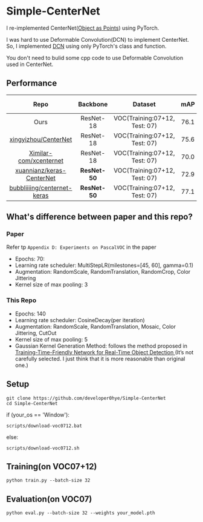 # Simple-CenterNet

I re-implemented CenterNet([Object as Points](https://arxiv.org/abs/1904.07850)) using PyTorch.

I was hard to use Deformable Convolution(DCN) to implement CenterNet. So, I implemented [DCN](https://github.com/developer0hye/Simple-PyTorch-Deformable-Convolution-v2) using only PyTorch's class and function.

You don't need to bulid some cpp code to use Deformable Convolution used in CenterNet.

## Performance

|Repo| Backbone     |  Dataset    |  mAP    | Trained model    |  
|:------------:|:------------:|:-------:|:-------:|:-----------------:|  
|Ours|ResNet-18| VOC(Training:07+12, Test: 07)    | 76.1      |   |  
|[xingyizhou/CenterNet](https://github.com/xingyizhou/CenterNet)|ResNet-18| VOC(Training:07+12, Test: 07)    | 75.6      |   |  
|[Ximilar-com/xcenternet](https://github.com/Ximilar-com/xcenternet)|ResNet-18     | VOC(Training:07+12, Test: 07)    | 70.0      | |
|[xuannianz/keras-CenterNet](https://github.com/xuannianz/keras-CenterNet)|**ResNet-50**    | VOC(Training:07+12, Test: 07)    | 72.9      | |
|[bubbliiiing/centernet-keras](https://github.com/bubbliiiing/centernet-keras)|**ResNet-50**     | VOC(Training:07+12, Test: 07)    | 77.1      | |

## What's difference between paper and this repo?

### Paper
Refer tp `Appendix D: Experiments on PascalVOC` in the paper
- Epochs: 70:
- Learning rate scheduler: MultiStepLR(milestones=[45, 60], gamma=0.1)
- Augmentation: RandomScale, RandomTranslation, RandomCrop, Color Jittering
- Kernel size of max pooling: 3

### This Repo

- Epochs: 140
- Learning rate scheduler: CosineDecay(per iteration)
- Augmentation: RandomScale, RandomTranslation, Mosaic, Color Jittering, CutOut
- Kernel size of max pooling: 5
- Gaussian Kernel Generation Method: follows the method proposed in [Training-Time-Friendly Network for Real-Time Object Detection
](https://arxiv.org/abs/1909.00700)(It’s not carefully selected. I just think that it is more reasonable than original one.)

## Setup
```
git clone https://github.com/developer0hye/Simple-CenterNet
cd Simple-CenterNet
```

if (your_os == 'Window'):
```
scripts/download-voc0712.bat
```
else:
```
scripts/download-voc0712.sh
```

## Training(on VOC07+12)
```
python train.py --batch-size 32
```

## Evaluation(on VOC07)
```
python eval.py --batch-size 32 --weights your_model.pth
```

